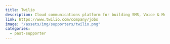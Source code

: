 ```yaml
---
title: Twilio
description: Cloud communications platform for building SMS, Voice & Messaging applications on an API built for global scale
link: https://www.twilio.com/company/jobs
image: "/assets/img/supporters/twilio.png"
categories:
  - past-supporter
---
```

